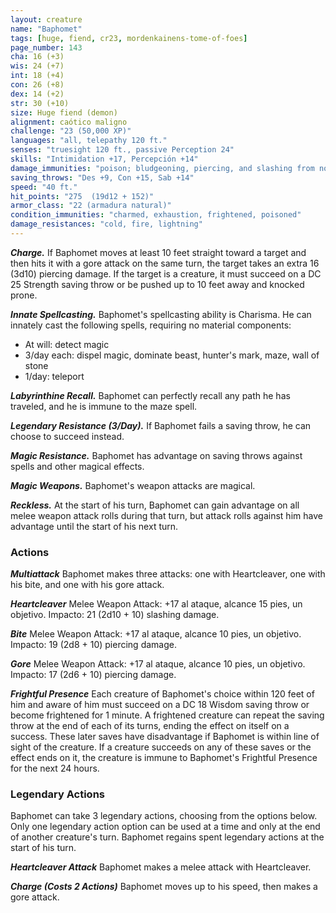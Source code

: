 ```yaml
---
layout: creature
name: "Baphomet"
tags: [huge, fiend, cr23, mordenkainens-tome-of-foes]
page_number: 143
cha: 16 (+3)
wis: 24 (+7)
int: 18 (+4)
con: 26 (+8)
dex: 14 (+2)
str: 30 (+10)
size: Huge fiend (demon)
alignment: caótico maligno
challenge: "23 (50,000 XP)"
languages: "all, telepathy 120 ft."
senses: "truesight 120 ft., passive Perception 24"
skills: "Intimidation +17, Percepción +14"
damage_immunities: "poison; bludgeoning, piercing, and slashing from nonmagical attacks"
saving_throws: "Des +9, Con +15, Sab +14"
speed: "40 ft."
hit_points: "275  (19d12 + 152)"
armor_class: "22 (armadura natural)"
condition_immunities: "charmed, exhaustion, frightened, poisoned"
damage_resistances: "cold, fire, lightning"
---
```


***Charge.*** If Baphomet moves at least 10 feet straight toward a target and then hits it with a gore attack on the same turn, the target takes an extra 16 (3d10) piercing damage. If the target is a creature, it must succeed on a DC 25 Strength saving throw or be pushed up to 10 feet away and knocked prone.

***Innate Spellcasting.*** Baphomet's spellcasting ability is Charisma. He can innately cast the following spells, requiring no material components:
* At will: detect magic
* 3/day each: dispel magic, dominate beast, hunter's mark, maze, wall of stone
* 1/day: teleport

***Labyrinthine Recall.*** Baphomet can perfectly recall any path he has traveled, and he is immune to the maze spell.

***Legendary Resistance (3/Day).*** If Baphomet fails a saving throw, he can choose to succeed instead.

***Magic Resistance.*** Baphomet has advantage on saving throws against spells and other magical effects.

***Magic Weapons.*** Baphomet's weapon attacks are magical.

***Reckless.*** At the start of his turn, Baphomet can gain advantage on all melee weapon attack rolls during that turn, but attack rolls against him have advantage until the start of his next turn.

### Actions

***Multiattack*** Baphomet makes three attacks: one with Heartcleaver, one with his bite, and one with his gore attack.

***Heartcleaver*** Melee Weapon Attack: +17 al ataque, alcance 15 pies, un objetivo. Impacto: 21 (2d10 + 10) slashing damage.

***Bite*** Melee Weapon Attack: +17 al ataque, alcance 10 pies, un objetivo. Impacto: 19 (2d8 + 10) piercing damage.

***Gore*** Melee Weapon Attack: +17 al ataque, alcance 10 pies, un objetivo. Impacto: 17 (2d6 + 10) piercing damage.

***Frightful Presence*** Each creature of Baphomet's choice within 120 feet of him and aware of him must succeed on a DC 18 Wisdom saving throw or become frightened for 1 minute. A frightened creature can repeat the saving throw at the end of each of its turns, ending the effect on itself on a success. These later saves have disadvantage if Baphomet is within line of sight of the creature.
If a creature succeeds on any of these saves or the effect ends on it, the creature is immune to Baphomet's Frightful Presence for the next 24 hours.

### Legendary Actions

Baphomet can take 3 legendary actions, choosing from the options below. Only one legendary action option can be used at a time and only at the end of another creature's turn. Baphomet regains spent legendary actions at the start of his turn.

***Heartcleaver Attack*** Baphomet makes a melee attack with Heartcleaver.

***Charge (Costs 2 Actions)*** Baphomet moves up to his speed, then makes a gore attack.